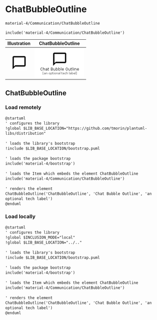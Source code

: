 # ChatBubbleOutline


```text
material-4/Communication/ChatBubbleOutline
```

```text
include('material-4/Communication/ChatBubbleOutline')
```



| Illustration | ChatBubbleOutline |
| :---: | :---: |
| ![illustration for Illustration](../../material-4/Communication/ChatBubbleOutline.png) | ![illustration for ChatBubbleOutline](../../material-4/Communication/ChatBubbleOutline.Local.png) |




## ChatBubbleOutline

### Load remotely
```plantuml
@startuml
' configures the library
!global $LIB_BASE_LOCATION="https://github.com/tmorin/plantuml-libs/distribution"

' loads the library's bootstrap
!include $LIB_BASE_LOCATION/bootstrap.puml

' loads the package bootstrap
include('material-4/bootstrap')

' loads the Item which embeds the element ChatBubbleOutline
include('material-4/Communication/ChatBubbleOutline')

' renders the element
ChatBubbleOutline('ChatBubbleOutline', 'Chat Bubble Outline', 'an optional tech label')
@enduml
```

### Load locally
```plantuml
@startuml
' configures the library
!global $INCLUSION_MODE="local"
!global $LIB_BASE_LOCATION="../.."

' loads the library's bootstrap
!include $LIB_BASE_LOCATION/bootstrap.puml

' loads the package bootstrap
include('material-4/bootstrap')

' loads the Item which embeds the element ChatBubbleOutline
include('material-4/Communication/ChatBubbleOutline')

' renders the element
ChatBubbleOutline('ChatBubbleOutline', 'Chat Bubble Outline', 'an optional tech label')
@enduml
```

